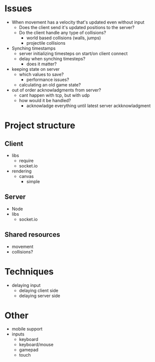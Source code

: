 # Issues
* When movement has a velocity that's updated even without input
  - Does the client send it's updated positions to the server?
  - Do the client handle any type of collisions?
    + world based collisions (walls, jumps)
    + projectile collisions
* Synching timestamps
  - server initializing timesteps on start/on client connect
  - delay when synching timesteps?
    + does it matter?
* keeping state on server
  - which values to save?
    + performance issues?
  - calculating an old game state?
* out of order acknowladgments from server?
  - cant happen with tcp, but with udp
  - how would it be handled?
    + acknowladge everything until latest server ackknowladgment




# Project structure
## Client
* libs
  - require
  - socket.io
* rendering
  - canvas
    + simple

## Server
* Node
* libs
  - socket.io

## Shared resources
* movement
* collisions?


# Techniques
* delaying input
  - delaying client side
  - delaying server side



# Other
* mobile support
* inputs
  - keyboard
  - keyboard/mouse
  - gamepad
  - touch
